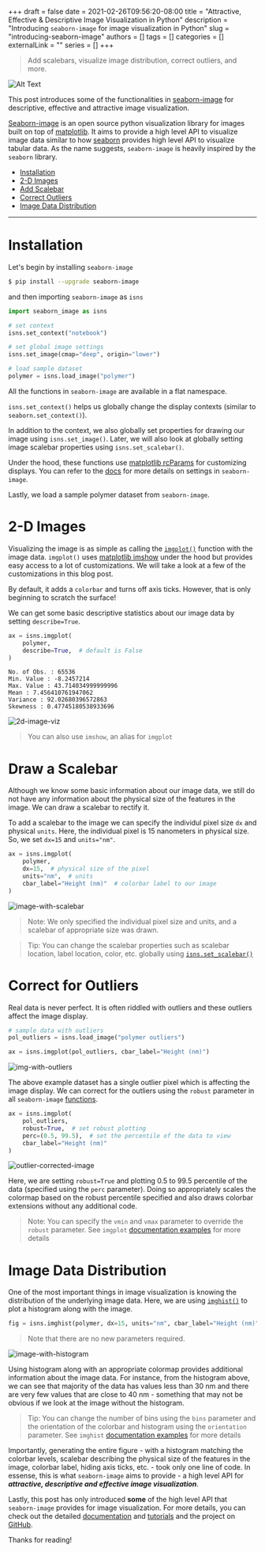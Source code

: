 +++ 
draft = false
date = 2021-02-26T09:56:20-08:00
title = "Attractive, Effective & Descriptive Image Visualization in Python"
description = "Introducing `seaborn-image` for image visualization in Python"
slug = "introducing-seaborn-image"
authors = []
tags = []
categories = []
externalLink = ""
series = []
+++

> Add scalebars, visualize image distribution, correct outliers, and more.

![Alt Text](https://dev-to-uploads.s3.amazonaws.com/i/1d1ajhzj0n67b4qbwdsl.png)

This post introduces some of the functionalities in [seaborn-image](https://github.com/SarthakJariwala/seaborn-image) for descriptive, effective and attractive image visualization.

[Seaborn-image](https://github.com/SarthakJariwala/seaborn-image) is an open source python visualization library for images built on top of [matplotlib](https://matplotlib.org/). It aims to provide a high level API to visualize image data similar to how [seaborn](https://seaborn.pydata.org/) provides high level API to visualize tabular data. As the name suggests, `seaborn-image` is heavily inspired by the `seaborn` library.

- [Installation](#installation)
- [2-D Images](#2-d-images)
- [Add Scalebar](#draw-a-scalebar)
- [Correct Outliers](#correct-for-outliers)
- [Image Data Distribution](#image-data-distribution)

---

# Installation

Let's begin by installing `seaborn-image`
```bash
$ pip install --upgrade seaborn-image
```
and then importing `seaborn-image` as `isns`

```python
import seaborn_image as isns

# set context 
isns.set_context("notebook")

# set global image settings
isns.set_image(cmap="deep", origin="lower")

# load sample dataset
polymer = isns.load_image("polymer")
```

All the functions in `seaborn-image` are available in a flat namespace.

`isns.set_context()` helps us globally change the display contexts (similar to `seaborn.set_context()`). 

In addition to the context, we also globally set properties for drawing our image using `isns.set_image()`. Later, we will also look at globally setting image scalebar properties using `isns.set_scalebar()`. 

Under the hood, these functions use [matplotlib rcParams](https://matplotlib.org/tutorials/introductory/customizing.html) for customizing displays. You can refer to the [docs](https://seaborn-image.readthedocs.io/en/latest/api/_context.html) for more details on settings in `seaborn-image`.

Lastly, we load a sample polymer dataset from `seaborn-image`.

# 2-D Images

Visualizing the image is as simple as calling the [`imgplot()`](https://seaborn-image.readthedocs.io/en/latest/api/imgplot.html) function with the image data. `imgplot()` uses [matplotlib imshow](https://matplotlib.org/3.2.1/api/_as_gen/matplotlib.pyplot.imshow.html) under the hood but provides easy access to a lot of customizations. We will take a look at a few of the customizations in this blog post.

By default, it adds a `colorbar` and turns off axis ticks. However, that is only beginning to scratch the surface! 

We can get some basic descriptive statistics about our image data by setting `describe=True`.

```python
ax = isns.imgplot(
    polymer,
    describe=True,  # default is False
)
```
```
No. of Obs. : 65536
Min. Value : -8.2457214
Max. Value : 43.714034999999996
Mean : 7.456410761947062
Variance : 92.02680396572863
Skewness : 0.47745180538933696
```
![2d-image-viz](https://dev-to-uploads.s3.amazonaws.com/i/bvt3c9rcp82zjslytmyb.png)

> You can also use `imshow`, an alias for `imgplot`

# Draw a Scalebar

Although we know some basic information about our image data, we still do not have any information about the physical size of the features in the image. We can draw a scalebar to rectify it.

To add a scalebar to the image we can specify the individul pixel size `dx` and physical `units`. Here, the individual pixel is 15 nanometers in physical size. So, we set `dx=15` and `units="nm"`. 

```python
ax = isns.imgplot(
    polymer,
    dx=15,  # physical size of the pixel
    units="nm",  # units 
    cbar_label="Height (nm)"  # colorbar label to our image
)
```

![image-with-scalebar](https://dev-to-uploads.s3.amazonaws.com/i/ry9cmfgr6iq1m906a992.png)

> Note: We only specified the individual pixel size and units, and a scalebar of appropriate size was drawn.

> Tip: You can change the scalebar properties such as scalebar location, label location, color, etc. globally using [`isns.set_scalebar()`](https://seaborn-image.readthedocs.io/en/latest/api/_context.html#seaborn_image.set_scalebar)

# Correct for Outliers

Real data is never perfect. It is often riddled with outliers and these outliers affect the image display.

```python
# sample data with outliers
pol_outliers = isns.load_image("polymer outliers")

ax = isns.imgplot(pol_outliers, cbar_label="Height (nm)")
```

![img-with-outliers](https://dev-to-uploads.s3.amazonaws.com/i/xel9ejs2f2058f74ocze.png)

The above example dataset has a single outlier pixel which is affecting the image display. We can correct for the outliers using the `robust` parameter in all `seaborn-image` [functions](https://seaborn-image.readthedocs.io/en/latest/reference.html).

```python
ax = isns.imgplot(
    pol_outliers,
    robust=True,  # set robust plotting
    perc=(0.5, 99.5),  # set the percentile of the data to view
    cbar_label="Height (nm)"
)
```

![outlier-corrected-image](https://dev-to-uploads.s3.amazonaws.com/i/hclbuxcx5edorfain05v.png)

Here, we are setting `robust=True` and plotting 0.5 to 99.5 percentile of the data (specified using the `perc` parameter). Doing so appropriately scales the colormap based on the robust percentile specified and also draws colorbar extensions without any additional code.

> Note: You can specify the `vmin` and `vmax` parameter to override the `robust` parameter. See `imgplot` [documentation examples](https://seaborn-image.readthedocs.io/en/latest/api/imgplot.html) for more details

# Image Data Distribution

One of the most important things in image visualization is knowing the distribution of the underlying image data. Here, we are using [`imghist()`](https://seaborn-image.readthedocs.io/en/latest/api/imghist.html) to plot a histogram along with the image.

```python
fig = isns.imghist(polymer, dx=15, units="nm", cbar_label="Height (nm)")
```
> Note that there are no new parameters required.

![image-with-histogram](https://dev-to-uploads.s3.amazonaws.com/i/1d1ajhzj0n67b4qbwdsl.png)

Using histogram along with an appropriate colormap provides additional information about the image data. For instance, from the histogram above, we can see that majority of the data has values less than 30 nm and there are very few values that are close to 40 nm - something that may not be obvious if we look at the image without the histogram.

> Tip: You can change the number of bins using the `bins` parameter and the orientation of the colorbar and histogram using the `orientation` parameter. See `imghist` [documentation examples](https://seaborn-image.readthedocs.io/en/latest/api/imghist.html) for more details

Importantly, generating the entire figure - with a histogram matching the colorbar levels, scalebar describing the physical size of the features in the image, colorbar label, hiding axis ticks, etc. - took only one line of code. In essense, this is what `seaborn-image` aims to provide - a high level API for **_attractive, descriptive and effective image visualization_**.

Lastly, this post has only introduced **some** of the high level API that `seaborn-image` provides for image visualization. For more details, you can check out the detailed [documentation](https://seaborn-image.readthedocs.io/en/latest/) and [tutorials](https://seaborn-image.readthedocs.io/en/latest/tutorial.html) and the project on [GitHub](https://github.com/SarthakJariwala/seaborn-image).

Thanks for reading!